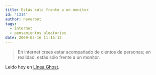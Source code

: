 ```yaml
---
title: Estás sólo frente a un monitor
id: '1314'
author: neverbot
tags:
  - internet
  - pensamientos aleatorios
date: 2009-03-16 11:16:12
---
```


> En internet crees estar acompañado de cientos de personas; en realidad, estás sólo frente a un monitor.

Leido hoy en [Línea Ghost](http://lineaghost.blogspot.com/2009/03/en-internet-crees-estar-acompanado-de.html).